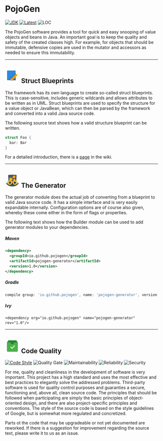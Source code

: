 # PojoGen 
[![JDK](https://img.shields.io/badge/java-SE8-blue.svg)](http://www.oracle.com/technetwork/java/javase/downloads/jdk8-downloads-2133151.html)
[![Latest](https://img.shields.io/badge/latest-v1.0-blue.svg)](https://github.com/merlinosayimwen/pojogen)
![LOC](https://sonarcloud.io/api/project_badges/measure?project=io.github.pojogen%3Apojogen-parent&metric=ncloc)

The PojoGen software provides a tool for quick and easy snooping of value objects and beans in Java.
An important goal is to keep the quality and safety of the created classes high. 
For example, for objects that should be immutable, defensive copies are used in the mutator and 
accessors as needed to ensure this immutability. 

***

## [![Blueprint](resources/icon_blueprint.png)]() Struct Blueprints

The framework has its own language to create so-called struct blueprints. This is case-sensitive,
includes generic wildcards and allows attributes to be written as in UML.
Struct blueprints are used to specify the structure for a value object or JavaBean, which can then be parsed by
the framework and converted into a valid Java source code.

The following source text shows how a valid structure blueprint can be written.
 
```cpp
struct Foo {
  bar: Bar
}
```
For a detailed introduction, there is a [page]() in the wiki.

---

## [![Generator](resources/icon_generator.png)]() The Generator 
The generator module does the actual job of converting from a blueprint to valid Java source code.
It has a simple interface and is very easily expandable internally. Configuration options are of 
course also given, whereby these come either in the form of flags or properties.

The following text shows how the Builder module can be used to add generator modules to your dependencies.

##### Maven
```xml
<dependency>
  <groupId>io.github.pojogen</groupId>
  <artifactId>pojogen-generator</artifactId>
  <version>1.0</version>
</dependency>
```
##### Gradle
```groovy
compile group: 'io.github.pojogen', name: 'pojogen-generator', version: '1.0'
```
##### Ivy
```ivy
<dependency org="io.github.pojogen" name="pojogen-generator" rev="1.0"/>
```


---


 ## [![Quality](resources/icon_quality.png)]() Code Quality


[![Code Style](https://img.shields.io/badge/codestyle-google-blue.svg)](https://google.github.io/styleguide/javaguide.html)
![Quality Gate](https://sonarcloud.io/api/project_badges/measure?project=io.github.pojogen%3Apojogen-parent&metric=alert_status)
![Maintainability](https://sonarcloud.io/api/project_badges/measure?project=io.github.pojogen%3Apojogen-parent&metric=sqale_rating)
![Reliability](https://sonarcloud.io/api/project_badges/measure?project=io.github.pojogen%3Apojogen-parent&metric=reliability_rating)
![Security](https://sonarcloud.io/api/project_badges/measure?project=io.github.pojogen%3Apojogen-parent&metric=security_rating)  

For me, quality and cleanliness in the development of software is very important. This project has a
high standard and uses the most effective and best practices to elegantly solve the addressed problems. 
Third-party software is used for quality control purposes and guaranties a secure, functioning and, 
above all, clean source code. The principles that should be followed when participating are simply
the basic principles of object-oriented design, and there are also project-specific principles and conventions.
The style of the source code is based on the style guidelines of Google, but is somewhat more regulated and concretized.

Parts ot the code that may be upgradeable or not yet documented are reworked.
If there is a suggestion for improvement regarding the source text, please write it to us as an issue.
